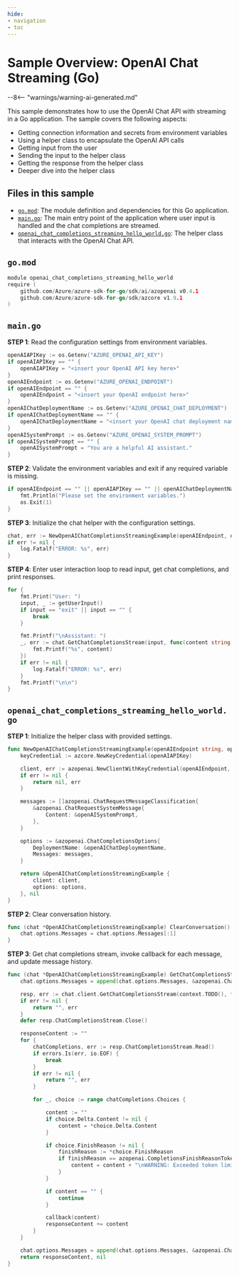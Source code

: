 ```yaml
---
hide:
- navigation
- toc
---
```

# Sample Overview: OpenAI Chat Streaming (Go)

--8<-- "warnings/warning-ai-generated.md"

This sample demonstrates how to use the OpenAI Chat API with streaming in a Go application. The sample covers the following aspects:

- Getting connection information and secrets from environment variables
- Using a helper class to encapsulate the OpenAI API calls
- Getting input from the user
- Sending the input to the helper class
- Getting the response from the helper class
- Deeper dive into the helper class

## Files in this sample

- [`go.mod`](https://raw.githubusercontent.com/robch/book-of-ai/main/docs/samples/openai-chat-streaming-go/go.mod): The module definition and dependencies for this Go application.
- [`main.go`](https://raw.githubusercontent.com/robch/book-of-ai/main/docs/samples/openai-chat-streaming-go/main.go): The main entry point of the application where user input is handled and the chat completions are streamed.
- [`openai_chat_completions_streaming_hello_world.go`](https://raw.githubusercontent.com/robch/book-of-ai/main/docs/samples/openai-chat-streaming-go/openai_chat_completions_streaming_hello_world.go): The helper class that interacts with the OpenAI Chat API.

## `go.mod`

```go title="go.mod"
module openai_chat_completions_streaming_hello_world
require (
	github.com/Azure/azure-sdk-for-go/sdk/ai/azopenai v0.4.1
	github.com/Azure/azure-sdk-for-go/sdk/azcore v1.9.1
)
```

## `main.go`

**STEP 1**: Read the configuration settings from environment variables.

```go title="main.go"
openAIAPIKey := os.Getenv("AZURE_OPENAI_API_KEY")
if openAIAPIKey == "" {
    openAIAPIKey = "<insert your OpenAI API key here>"
}
openAIEndpoint := os.Getenv("AZURE_OPENAI_ENDPOINT")
if openAIEndpoint == "" {
    openAIEndpoint = "<insert your OpenAI endpoint here>"
}
openAIChatDeploymentName := os.Getenv("AZURE_OPENAI_CHAT_DEPLOYMENT")
if openAIChatDeploymentName == "" {
    openAIChatDeploymentName = "<insert your OpenAI chat deployment name here>"
}
openAISystemPrompt := os.Getenv("AZURE_OPENAI_SYSTEM_PROMPT")
if openAISystemPrompt == "" {
    openAISystemPrompt = "You are a helpful AI assistant."
}
```

**STEP 2**: Validate the environment variables and exit if any required variable is missing.

```go title="main.go"
if openAIEndpoint == "" || openAIAPIKey == "" || openAIChatDeploymentName == "" || openAISystemPrompt == "" {
    fmt.Println("Please set the environment variables.")
    os.Exit(1)
}
```

**STEP 3**: Initialize the chat helper with the configuration settings.

```go title="main.go"
chat, err := NewOpenAIChatCompletionsStreamingExample(openAIEndpoint, openAIAPIKey, openAIChatDeploymentName, openAISystemPrompt)
if err != nil {
    log.Fatalf("ERROR: %s", err)
}
```

**STEP 4**: Enter user interaction loop to read input, get chat completions, and print responses.

```go title="main.go"
for {
    fmt.Print("User: ")
    input, _ := getUserInput()
    if input == "exit" || input == "" {
        break
    }

    fmt.Printf("\nAssistant: ")
    _, err := chat.GetChatCompletionsStream(input, func(content string) {
        fmt.Printf("%s", content)
    })
    if err != nil {
        log.Fatalf("ERROR: %s", err)
    }
    fmt.Printf("\n\n")
}
```

## `openai_chat_completions_streaming_hello_world.go`

**STEP 1**: Initialize the helper class with provided settings.

```go title="openai_chat_completions_streaming_hello_world.go"
func NewOpenAIChatCompletionsStreamingExample(openAIEndpoint string, openAIAPIKey string, openAIChatDeploymentName string, openAISystemPrompt string) (*OpenAIChatCompletionsStreamingExample, error) {
    keyCredential := azcore.NewKeyCredential(openAIAPIKey)

    client, err := azopenai.NewClientWithKeyCredential(openAIEndpoint, keyCredential, nil)
    if err != nil {
        return nil, err
    }

    messages := []azopenai.ChatRequestMessageClassification{
        &azopenai.ChatRequestSystemMessage{
            Content: &openAISystemPrompt,
        },
    }

    options := &azopenai.ChatCompletionsOptions{
        DeploymentName: &openAIChatDeploymentName,
        Messages: messages,
    }

    return &OpenAIChatCompletionsStreamingExample {
        client: client,
        options: options,
    }, nil
}
```

**STEP 2**: Clear conversation history.

```go title="openai_chat_completions_streaming_hello_world.go"
func (chat *OpenAIChatCompletionsStreamingExample) ClearConversation() {
    chat.options.Messages = chat.options.Messages[:1]
}
```

**STEP 3**: Get chat completions stream, invoke callback for each message, and update message history.

```go title="openai_chat_completions_streaming_hello_world.go"
func (chat *OpenAIChatCompletionsStreamingExample) GetChatCompletionsStream(userPrompt string, callback func(content string)) (string, error) {
    chat.options.Messages = append(chat.options.Messages, &azopenai.ChatRequestUserMessage{Content: azopenai.NewChatRequestUserMessageContent(userPrompt)})

    resp, err := chat.client.GetChatCompletionsStream(context.TODO(), *chat.options, nil)
    if err != nil {
        return "", err
    }
    defer resp.ChatCompletionsStream.Close()

    responseContent := ""
    for {
        chatCompletions, err := resp.ChatCompletionsStream.Read()
        if errors.Is(err, io.EOF) {
            break
        }
        if err != nil {
            return "", err
        }

        for _, choice := range chatCompletions.Choices {

            content := ""
            if choice.Delta.Content != nil {
                content = *choice.Delta.Content
            }

            if choice.FinishReason != nil {
                finishReason := *choice.FinishReason
                if finishReason == azopenai.CompletionsFinishReasonTokenLimitReached {
                    content = content + "\nWARNING: Exceeded token limit!"
                }
            }

            if content == "" {
                continue
            }

            callback(content)
            responseContent += content
        }
    }

    chat.options.Messages = append(chat.options.Messages, &azopenai.ChatRequestAssistantMessage{Content: to.Ptr(responseContent)})
    return responseContent, nil
}
```